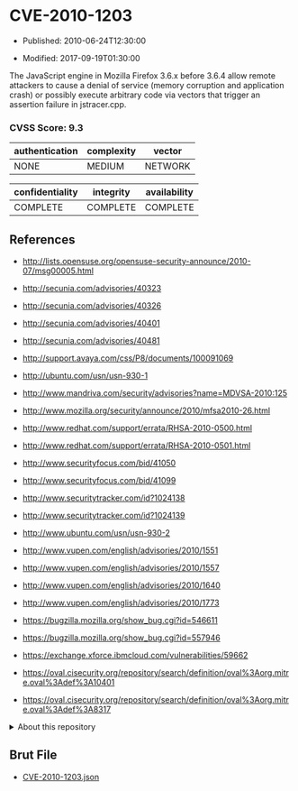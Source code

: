 # CVE-2010-1203

- Published: 2010-06-24T12:30:00

- Modified: 2017-09-19T01:30:00

The JavaScript engine in Mozilla Firefox 3.6.x before 3.6.4 allow remote attackers to cause a denial of service (memory corruption and application crash) or possibly execute arbitrary code via vectors that trigger an assertion failure in jstracer.cpp.

### CVSS Score: **9.3**

| authentication | complexity | vector |
| --- | --- | --- |
| NONE | MEDIUM | NETWORK |

| confidentiality | integrity | availability |
| --- | --- | --- |
| COMPLETE | COMPLETE | COMPLETE |

## References

* http://lists.opensuse.org/opensuse-security-announce/2010-07/msg00005.html

* http://secunia.com/advisories/40323

* http://secunia.com/advisories/40326

* http://secunia.com/advisories/40401

* http://secunia.com/advisories/40481

* http://support.avaya.com/css/P8/documents/100091069

* http://ubuntu.com/usn/usn-930-1

* http://www.mandriva.com/security/advisories?name=MDVSA-2010:125

* http://www.mozilla.org/security/announce/2010/mfsa2010-26.html

* http://www.redhat.com/support/errata/RHSA-2010-0500.html

* http://www.redhat.com/support/errata/RHSA-2010-0501.html

* http://www.securityfocus.com/bid/41050

* http://www.securityfocus.com/bid/41099

* http://www.securitytracker.com/id?1024138

* http://www.securitytracker.com/id?1024139

* http://www.ubuntu.com/usn/usn-930-2

* http://www.vupen.com/english/advisories/2010/1551

* http://www.vupen.com/english/advisories/2010/1557

* http://www.vupen.com/english/advisories/2010/1640

* http://www.vupen.com/english/advisories/2010/1773

* https://bugzilla.mozilla.org/show_bug.cgi?id=546611

* https://bugzilla.mozilla.org/show_bug.cgi?id=557946

* https://exchange.xforce.ibmcloud.com/vulnerabilities/59662

* https://oval.cisecurity.org/repository/search/definition/oval%3Aorg.mitre.oval%3Adef%3A10401

* https://oval.cisecurity.org/repository/search/definition/oval%3Aorg.mitre.oval%3Adef%3A8317

<details>
<summary>About this repository</summary> 

  This repository is part of the project [Live Hack CVE](https://github.com/Live-Hack-CVE). Main website can be found [www.live-hack.org](https://www.live-hack.org) 
  
  Made by [Sn0wAlice](https://github.com/Sn0wAlice) for the people that care about security and need to have a feed of the latest CVEs. Hope you enjoy it, don't forget to star the repo and follow me on [Twitter](https://twitter.com/Sn0wAlice) and [Github](https://github.com/Sn0wAlice). And that is my [personnal website](https://www.alice-snow.me/)

  - [Home Page](https://github.com/Live-Hack-CVE)
  - [Framework](https://github.com/Live-Hack-CVE/cve-framework)
  - [CVE database](https://github.com/Live-Hack-CVE/full_database)
  - [Changelog](https://github.com/Live-Hack-CVE/Changelog)
</details>

## Brut File

* [CVE-2010-1203.json](https://raw.githubusercontent.com/Live-Hack-CVE/full_database/main/cves/2010/CVE-2010-1203.json)


